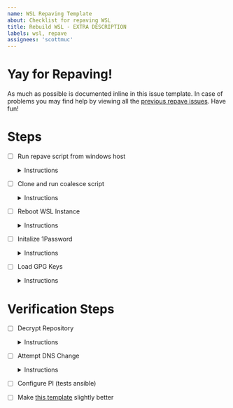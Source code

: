 ```yaml
---
name: WSL Repaving Template
about: Checklist for repaving WSL
title: Rebuild WSL - EXTRA DESCRIPTION
labels: wsl, repave
assignees: 'scottmuc'
---
```

<!--
From: https://gist.github.com/pierrejoubert73/902cc94d79424356a8d20be2b382e1ab
<details>
  <summary>Instructions</summary>

  moar markdown
</details>
-->
# Yay for Repaving!

As much as possible is documented inline in this issue template. In case of problems you may find help by viewing
all the [previous repave issues][repave-history]. Have fun!

[repave-history]: https://github.com/scottmuc/infrastructure/issues?q=is%3Aissue+is%3Aclosed+label%3Awsl+label%3Arepave

# Steps

- [ ] Run repave script from windows host<details>
  <summary>Instructions</summary>

  As an admin, run:

  `Set-ExecutionPolicy -ExectionPolicy RemoteSigned`

  Then run:

  `~/workspace/infrastructure/homedirs/windows/Repave-WSLInstance.ps`
</details>

- [ ] Clone and run coalesce script<details>
  <summary>Instructions</summary>

  ```
  mkdir ~/workspace && cd ~/workspace
  git clone https://github.com/scottmuc/infrastructure.git
  cd infrastructure/homedirs/wsl
  ./coalesce_this_machine
  ```
</details>

- [ ] Reboot WSL Instance<details>
  <summary>Instructions</summary>

  In order for `/etc/wsl.conf` to take effect we need to restart the
  WSL instance.

  `wsl --shutdown Ubuntu`

</details>

- [ ] Initalize 1Password<details>
  <summary>Instructions</summary>

  `inialized-1password`

</details>

- [ ] Load GPG Keys<details>
  <summary>Instructions</summary>

  ```
  opauth
  keys
  gpg-op restore -e scottATscottmuc.com
  ```

</details>

# Verification Steps

- [ ] Decrypt Repository<details>
  <summary>Instructions</summary>

  ```
  ./scripts/locksmith unlock
  ```
</details>

- [ ] Attempt DNS Change<details>
  <summary>Instructions</summary>

  ```
  cd dns
  terraform init
  # add TXT record to graffiti.scottmuc.com
  ./terraform_apply
  ```
</details>

- [ ] Configure PI (tests ansible)

- [ ] Make [this template][this-template] slightly better

[this-template]: https://github.com/scottmuc/infrastructure/blob/master/.github/ISSUE_TEMPLATE/wsl-repaving-template.md
